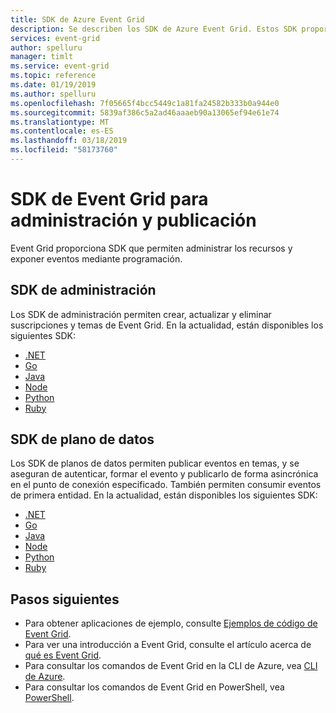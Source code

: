 ```yaml
---
title: SDK de Azure Event Grid
description: Se describen los SDK de Azure Event Grid. Estos SDK proporcionan administración, publicación y consumo.
services: event-grid
author: spelluru
manager: timlt
ms.service: event-grid
ms.topic: reference
ms.date: 01/19/2019
ms.author: spelluru
ms.openlocfilehash: 7f05665f4bcc5449c1a81fa24582b333b0a944e0
ms.sourcegitcommit: 5839af386c5a2ad46aaaeb90a13065ef94e61e74
ms.translationtype: MT
ms.contentlocale: es-ES
ms.lasthandoff: 03/18/2019
ms.locfileid: "58173760"
---
```

# <a name="event-grid-sdks-for-management-and-publishing"></a>SDK de Event Grid para administración y publicación

Event Grid proporciona SDK que permiten administrar los recursos y exponer eventos mediante programación.

## <a name="management-sdks"></a>SDK de administración

Los SDK de administración permiten crear, actualizar y eliminar suscripciones y temas de Event Grid. En la actualidad, están disponibles los siguientes SDK:

* [.NET](https://www.nuget.org/packages/Microsoft.Azure.Management.EventGrid)
* [Go](https://github.com/Azure/azure-sdk-for-go)
* [Java](https://search.maven.org/#search%7Cga%7C1%7Cazure-mgmt-eventgrid)
* [Node](https://www.npmjs.com/package/azure-arm-eventgrid)
* [Python](https://pypi.python.org/pypi/azure-mgmt-eventgrid)
* [Ruby](https://rubygems.org/gems/azure_mgmt_event_grid)

## <a name="data-plane-sdks"></a>SDK de plano de datos

Los SDK de planos de datos permiten publicar eventos en temas, y se aseguran de autenticar, formar el evento y publicarlo de forma asincrónica en el punto de conexión especificado. También permiten consumir eventos de primera entidad. En la actualidad, están disponibles los siguientes SDK:

* [.NET](https://www.nuget.org/packages/Microsoft.Azure.EventGrid)
* [Go](https://github.com/Azure/azure-sdk-for-go)
* [Java](https://mvnrepository.com/artifact/com.microsoft.azure/azure-eventgrid)
* [Node](https://www.npmjs.com/package/azure-eventgrid)
* [Python](https://pypi.python.org/pypi/azure-eventgrid)
* [Ruby](https://rubygems.org/gems/azure_event_grid)

## <a name="next-steps"></a>Pasos siguientes

* Para obtener aplicaciones de ejemplo, consulte [Ejemplos de código de Event Grid](https://azure.microsoft.com/resources/samples/?sort=0&service=event-grid).
* Para ver una introducción a Event Grid, consulte el artículo acerca de [qué es Event Grid](overview.md).
* Para consultar los comandos de Event Grid en la CLI de Azure, vea [CLI de Azure](/cli/azure/eventgrid).
* Para consultar los comandos de Event Grid en PowerShell, vea [PowerShell](/powershell/module/az.eventgrid).
